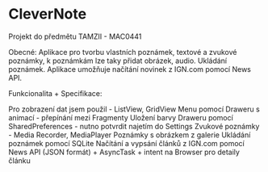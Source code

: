 # CleverNote
Projekt do předmětu TAMZII - MAC0441

Obecné:
Aplikace pro tvorbu vlastních poznámek, textové a zvukové poznámky, k poznámkám lze taky přidat obrázek, audio. Ukládání poznámek. Aplikace umožňuje načítání novinek z IGN.com pomocí News API.

Funkcionalita + Specifikace:

Pro zobrazení dat jsem použil - ListView, GridView
Menu pomocí Draweru s animací - přepínání mezi Fragmenty
Uložení barvy Draweru pomocí SharedPreferences - nutno potvrdit najetím do Settings
Zvukové poznámky - Media Recorder, MediaPlayer
Poznámky s obrázkem z galerie
Ukládání poznámek pomocí SQLite
Načítání a vypsání článků z IGN.com pomocí News API (JSON formát) + AsyncTask + intent na Browser pro detaily článku
